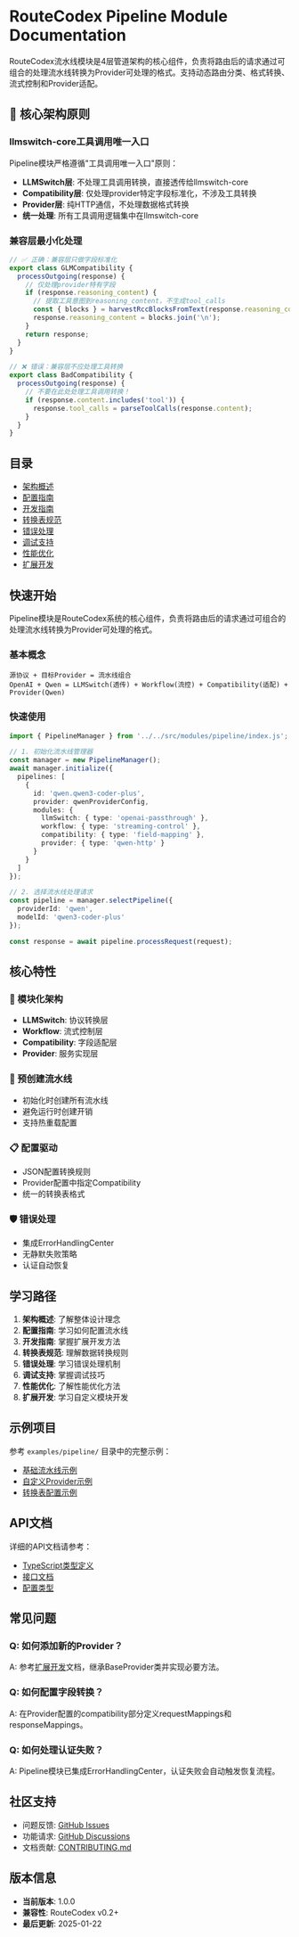 # RouteCodex Pipeline Module Documentation

RouteCodex流水线模块是4层管道架构的核心组件，负责将路由后的请求通过可组合的处理流水线转换为Provider可处理的格式。支持动态路由分类、格式转换、流式控制和Provider适配。

## 🚨 核心架构原则

### **llmswitch-core工具调用唯一入口**
Pipeline模块严格遵循"工具调用唯一入口"原则：
- **LLMSwitch层**: 不处理工具调用转换，直接透传给llmswitch-core
- **Compatibility层**: 仅处理provider特定字段标准化，不涉及工具转换
- **Provider层**: 纯HTTP通信，不处理数据格式转换
- **统一处理**: 所有工具调用逻辑集中在llmswitch-core

### **兼容层最小化处理**
```typescript
// ✅ 正确：兼容层只做字段标准化
export class GLMCompatibility {
  processOutgoing(response) {
    // 仅处理provider特有字段
    if (response.reasoning_content) {
      // 提取工具意图到reasoning_content，不生成tool_calls
      const { blocks } = harvestRccBlocksFromText(response.reasoning_content);
      response.reasoning_content = blocks.join('\n');
    }
    return response;
  }
}

// ❌ 错误：兼容层不应处理工具转换
export class BadCompatibility {
  processOutgoing(response) {
    // 不要在此处处理工具调用转换！
    if (response.content.includes('tool')) {
      response.tool_calls = parseToolCalls(response.content);
    }
  }
}
```

## 目录

- [架构概述](./ARCHITECTURE.md)
- [配置指南](./CONFIGURATION.md)
- [开发指南](./DEVELOPMENT.md)
- [转换表规范](./TRANSFORMATION_TABLES.md)
- [错误处理](./ERROR_HANDLING.md)
- [调试支持](./DEBUGGING.md)
- [性能优化](./PERFORMANCE.md)
- [扩展开发](./EXTENSION.md)

## 快速开始

Pipeline模块是RouteCodex系统的核心组件，负责将路由后的请求通过可组合的处理流水线转换为Provider可处理的格式。

### 基本概念

```
源协议 + 目标Provider = 流水线组合
OpenAI + Qwen = LLMSwitch(透传) + Workflow(流控) + Compatibility(适配) + Provider(Qwen)
```

### 快速使用

```typescript
import { PipelineManager } from '../../src/modules/pipeline/index.js';

// 1. 初始化流水线管理器
const manager = new PipelineManager();
await manager.initialize({
  pipelines: [
    {
      id: 'qwen.qwen3-coder-plus',
      provider: qwenProviderConfig,
      modules: {
        llmSwitch: { type: 'openai-passthrough' },
        workflow: { type: 'streaming-control' },
        compatibility: { type: 'field-mapping' },
        provider: { type: 'qwen-http' }
      }
    }
  ]
});

// 2. 选择流水线处理请求
const pipeline = manager.selectPipeline({
  providerId: 'qwen',
  modelId: 'qwen3-coder-plus'
});

const response = await pipeline.processRequest(request);
```

## 核心特性

### 🔧 模块化架构
- **LLMSwitch**: 协议转换层
- **Workflow**: 流式控制层
- **Compatibility**: 字段适配层
- **Provider**: 服务实现层

### 🚀 预创建流水线
- 初始化时创建所有流水线
- 避免运行时创建开销
- 支持热重载配置

### 📋 配置驱动
- JSON配置转换规则
- Provider配置中指定Compatibility
- 统一的转换表格式

### 🛡️ 错误处理
- 集成ErrorHandlingCenter
- 无静默失败策略
- 认证自动恢复

## 学习路径

1. **架构概述**: 了解整体设计理念
2. **配置指南**: 学习如何配置流水线
3. **开发指南**: 掌握扩展开发方法
4. **转换表规范**: 理解数据转换规则
5. **错误处理**: 学习错误处理机制
6. **调试支持**: 掌握调试技巧
7. **性能优化**: 了解性能优化方法
8. **扩展开发**: 学习自定义模块开发

## 示例项目

参考 `examples/pipeline/` 目录中的完整示例：
- [基础流水线示例](../examples/pipeline/basic/)
- [自定义Provider示例](../examples/pipeline/custom-provider/)
- [转换表配置示例](../examples/pipeline/transformation-tables/)

## API文档

详细的API文档请参考：
- [TypeScript类型定义](../../src/modules/pipeline/types/)
- [接口文档](../../src/modules/pipeline/interfaces/)
- [配置类型](../../src/modules/pipeline/types/pipeline-types.ts)

## 常见问题

### Q: 如何添加新的Provider？
A: 参考[扩展开发](./EXTENSION.md)文档，继承BaseProvider类并实现必要方法。

### Q: 如何配置字段转换？
A: 在Provider配置的compatibility部分定义requestMappings和responseMappings。

### Q: 如何处理认证失败？
A: Pipeline模块已集成ErrorHandlingCenter，认证失败会自动触发恢复流程。

## 社区支持

- 问题反馈: [GitHub Issues](https://github.com/your-repo/issues)
- 功能请求: [GitHub Discussions](https://github.com/your-repo/discussions)
- 文档贡献: [CONTRIBUTING.md](../../CONTRIBUTING.md)

## 版本信息

- **当前版本**: 1.0.0
- **兼容性**: RouteCodex v0.2+
- **最后更新**: 2025-01-22